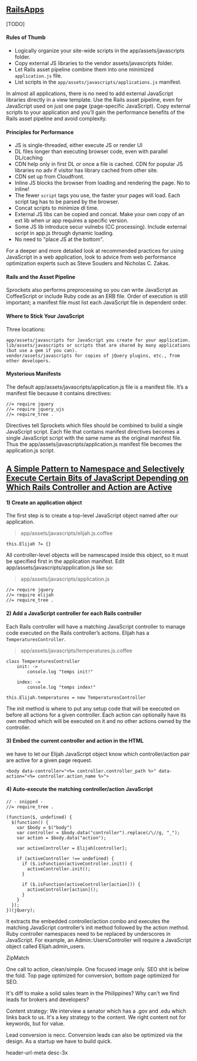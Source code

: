 ## [RailsApps](http://railsapps.github.io/rails-javascript-include-external.html)
[TODO]

#### Rules of Thumb
- Logically organize your site-wide scripts in the app/assets/javascripts folder.
- Copy external JS libraries to the vendor assets/javascripts folder.
- Let Rails asset pipeline combine them into one minimized `application.js` file.
- List scripts in the `app/assets/javascripts/applications.js` manifest.

In almost all applications, there is no need to add external JavaScript libraries directly in a view template. Use the Rails asset pipeline, even for JavaScript used on just one page (page-specific JavaScript). Copy external scripts to your application and you’ll gain the performance benefits of the Rails asset pipeline and avoid complexity.

#### Principles for Performance
- JS is single-threaded, either execute JS or render UI
- DL files longer than executing browser code, even with parallel DL/caching
- CDN help only in first DL or once a file is cached. CDN for popular JS libraries no adv if visitor has library cached from other site.
- CDN set up from Cloudfront.
- Inline JS blocks the browser from loading and rendering the page. No to inline!
- The fewer `script` tags you use, the faster your pages will load. Each script tag has to be parsed by the browser.
- Concat scripts to minimize dl time.
- External JS libs can be copied and concat. Make your own copy of an ext lib when ur app requires a specific version.
- Some JS lib introduce secur vulnebs (CC processing). Include external script in app.js through dynamic loading.
- No need to "place JS at the bottom".

For a deeper and more detailed look at recommended practices for using JavaScript in a web application, look to advice from web performance optimization experts such as Steve Souders and Nicholas C. Zakas.

#### Rails and the Asset Pipeline

Sprockets also performs preprocessing so you can write JavaScript as CoffeeScript or include Ruby code as an ERB file. Order of execution is still important; a manifest file must list each JavaScript file in dependent order.

#### Where to Stick Your JavaScript

Three locations:

	app/assets/javascripts for JavaScript you create for your application.
	lib/assets/javascripts or scripts that are shared by many applications (but use a gem if you can).
	vendor/assets/javascripts for copies of jQuery plugins, etc., from other developers.

#### Mysterious Manifests

The default app/assets/javascripts/application.js file is a manifest file. It’s a manifest file because it contains directives:

	//= require jquery
	//= require jquery_ujs
	//= require_tree .

Directives tell Sprockets which files should be combined to build a single JavaScript script. Each file that contains manifest directives becomes a single JavaScript script with the same name as the original manifest file. Thus the app/assets/javascripts/application.js manifest file becomes the application.js script.
















## [A Simple Pattern to Namespace and Selectively Execute Certain Bits of JavaScript Depending on Which Rails Controller and Action are Active](http://blog.jerodsanto.net/2012/02/a-simple-pattern-to-namespace-and-selectively-execute-certain-bits-of-javascript-depending-on-which-rails-controller-and-action-are-active/)

#### 1) Create an application object

The first step is to create a top-level JavaScript object named after our application.

>app/assets/javascripts/elijah.js.coffee

	this.Elijah ?= {}

All controller-level objects will be namescaped inside this object, so it must be specified first in the application manifest. Edit app/assets/javascripts/application.js like so:

>app/assets/javascripts/application.js 

	//= require jquery
	//= require elijah
	//= require_tree .

#### 2) Add a JavaScript controller for each Rails controller

Each Rails controller will have a matching JavaScript controller to manage code executed on the Rails controller’s actions. Elijah has a `TemperaturesController`.

>app/assets/javascripts/temperatures.js.coffee

	class TemperaturesController
	    init: ->
	        console.log "temps init!"

	    index: ->
	        console.log "temps index!"

	this.Elijah.temperatures = new TemperaturesController

The init method is where to put any setup code that will be executed on before all actions for a given controller. Each action can optionally have its own method which will be executed on it and no other actions owned by the controller.

#### 3) Embed the current controller and action in the HTML

we have to let our Elijah JavaScript object know which controller/action pair are active for a given page request. 

	<body data-controller="<%= controller.controller_path %>" data-action="<%= controller.action_name %>">

#### 4) Auto-execute the matching controller/action JavaScript

	// - snipped -
	//= require_tree .

	(function($, undefined) {
	  $(function() {
	    var $body = $("body")
	    var controller = $body.data("controller").replace(/\//g, "_");
	    var action = $body.data("action");

	    var activeController = Elijah[controller];

	    if (activeController !== undefined) {
	      if ($.isFunction(activeController.init)) {
	        activeController.init();
	      }

	      if ($.isFunction(activeController[action])) {
	        activeController[action]();
	      }
	    }
	  });
	})(jQuery);

It extracts the embedded controller/action combo and executes the matching JavaScript controller’s init method followed by the action method. Ruby controller namespaces need to be replaced by underscores in JavaScript. For example, an Admin::UsersController will require a JavaScript object called Elijah.admin_users.


ZipMatch

One call to action, clean/simple. One focused image only. SEO shit is below the fold. Top page optimized for conversion, bottom page optimized for SEO.

It's diff to make a solid sales team in the Philippines? Why can't we find leads for brokers and developers?

Content strategy: We interview a senator which has a .gov and .edu which links back to us. It's a key strategy to the content. We right content not for keywords, but for value.

Lead conversion is necc. Conversion leads can also be optimized via the design. As a startup we have to build quick. 

header-url-meta desc-3x 























